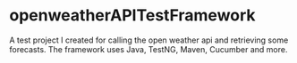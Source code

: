 # openweatherAPITestFramework
A test project I created for calling the open weather api and retrieving some forecasts.  The framework uses Java, TestNG, Maven, Cucumber and more.

